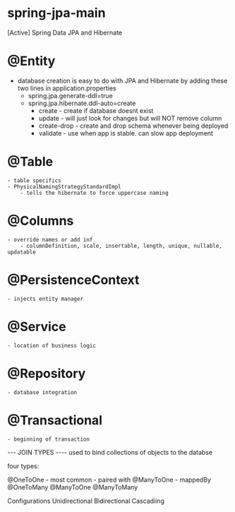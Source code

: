 # spring-jpa-main
[Active] Spring Data JPA and Hibernate


# @Entity
 - database creation is easy to do with JPA and Hibernate by adding these two lines in application.properties
   - spring.jpa.generate-ddl=true
   - spring.jpa.hibernate.ddl-auto=create
     - create - create if database doesnt exist
     - update - will just look for changes but will NOT remove column
     - create-drop - create and drop schema whenever being deployed
     - validate - use when app is stable. can slow app deployment
# @Table
    - table specifics
    - PhysicalNamingStrategyStandardImpl
        - tells the hibernate to force uppercase naming
# @Columns
    - override names or add inf 
        - columnDefinition, scale, insertable, length, unique, nullable, updatable
# @PersistenceContext
    - injects entity manager
# @Service 
    - location of business logic
# @Repository
    - database integration
# @Transactional 
    - beginning of transaction

--- JOIN TYPES ----
 used to bind collections of objects to the databse

four types:

@OneToOne
    - most common
    - paired with @ManyToOne
    - mappedBy
@OneToMany
@ManyToOne
@ManyToMany

Configurations
Unidirectional
Bidirectional
Cascadiing
